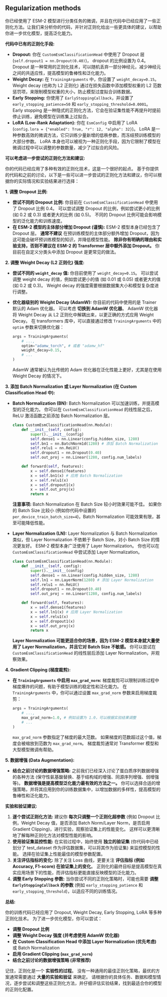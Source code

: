 ## Regularization methods
你已经使用了 ESM-2 模型进行分类任务的微调，并且在代码中已经应用了一些正则化方法。让我们来分析你的代码，并针对正则化给出一些更具体的建议，以帮助你进一步优化模型，提高泛化能力。

**代码中已有的正则化手段:**

*   **Dropout:**  你在 `CustomEsmClassificationHead` 中使用了 Dropout 层 (`self.dropout1 = nn.Dropout(0.40)`)， dropout 的比例设置为 0.4。 Dropout 是一种常用的正则化技术，可以随机丢弃一部分神经元，减少神经元之间的共适应性，提高模型的鲁棒性和泛化能力。
*   **Weight Decay:** 在 `TrainingArguments` 中，你设置了 `weight_decay=0.15`。 Weight decay (也称为 L2 正则化)  通过在损失函数中添加模型权重的 L2 范数惩罚项，来限制模型权重的大小，防止模型过度拟合训练数据。
*   **Early Stopping:** 你使用了 `EarlyStoppingCallback`，并设置了 `early_stopping_patience=50` 和 `early_stopping_threshold=0.0001`。 Early stopping 是一种隐式的正则化方法，它会在验证集性能不再提升时提前停止训练，避免模型在训练集上过拟合。
*   **LoRA (Low-Rank Adaptation):**  你在 `EsmConfig` 中启用了 LoRA (`config.lora = {"enabled": True, "r": 12, "alpha": 32}`)。 LoRA 是一种参数高效的微调方法，它只训练少量新增的低秩参数，而冻结预训练模型的大部分参数。 LoRA 本身也可以被视为一种正则化手段，因为它限制了模型在微调过程中可以调整的参数数量，减少了过拟合的风险。

**可以考虑进一步尝试的正则化方法和建议:**

你的代码已经应用了多种有效的正则化技术，这是一个很好的起点。  基于你提供的代码和之前的讨论，以下是一些可以进一步尝试的正则化方法和建议，你可以根据你的实际情况和实验结果进行选择：

**1. 调整 Dropout 比例:**

*   **尝试不同的 Dropout 比例:**  你目前在 `CustomEsmClassificationHead` 中使用了 Dropout 比例 0.4。  可以尝试调整 Dropout 的比例，例如尝试更小的比例 (如 0.2 或 0.3) 或者更大的比例 (如 0.5)。  不同的 Dropout 比例可能会影响模型的泛化能力和训练速度。
*   **在 ESM-2 模型的主体部分增加 Dropout (谨慎):**  ESM-2 模型本身已经包含了 Dropout 层。  **通常不建议** 在预训练模型的主体部分额外增加 Dropout，因为这可能会破坏预训练模型的知识，并降低模型性能。  **除非你有明确的理由和实验支持，否则不建议在 ESM-2 的 Transformer 层中额外添加 Dropout。**  你目前在自定义分类头中添加 Dropout 是更常见的做法。

**2. 调整 Weight Decay (L2 正则化) 强度:**

*   **尝试不同的 `weight_decay` 值:**  你目前使用了 `weight_decay=0.15`。 可以尝试调整 weight decay 的值，例如尝试更小的值 (如 0.01 或 0.05) 或者更大的值 (如 0.2 或 0.3)。  Weight decay 的强度需要根据数据集大小和模型复杂度进行调整。
*   **优化器级别的 Weight Decay (AdamW):**  你目前的代码中使用的是 Trainer 默认的 Adam 优化器。 可以考虑 **切换到 AdamW 优化器**。 AdamW 优化器将 Weight Decay 从 L2 正则化中解耦出来，以更正确的方式应用 Weight Decay。  在 transformers 库中，可以直接通过修改 `TrainingArguments` 中的 `optim` 参数来切换优化器：

    ```python
    args = TrainingArguments(
        # ...,
        optim="adamw_torch", # 或者 "adamw_hf"
        weight_decay=0.15,
        # ...
    )
    ```
    AdamW 通常被认为比传统的 Adam 优化器在泛化性能上更好，尤其是在使用 Weight Decay 的情况下。

**3. 添加 Batch Normalization 或 Layer Normalization (在 Custom Classification Head 中):**

*   **Batch Normalization (BN):**  Batch Normalization 可以加速训练，并提高模型的泛化能力。 你可以在 `CustomEsmClassificationHead` 的线性层之后，ReLU 激活函数之前添加 Batch Normalization 层。

    ```python
    class CustomEsmClassificationHead(nn.Module):
        def __init__(self, config):
            super().__init__(config)
            self.dense1 = nn.Linear(config.hidden_size, 1280)
            self.bn1 = nn.BatchNorm1d(1280) # 添加 Batch Normalization
            self.relu1 = nn.ReLU()
            self.dropout1 = nn.Dropout(0.40)
            self.out_proj = nn.Linear(1280, config.num_labels)

        def forward(self, features):
            x = self.dense1(features)
            x = self.bn1(x) # 应用 Batch Normalization
            x = self.relu1(x)
            x = self.dropout1(x)
            x = self.out_proj(x)
            return x
    ```

    **注意事项:**  Batch Normalization 在 Batch Size 较小时效果可能不佳。  如果你的 Batch Size 比较小 (例如你代码中设置的 `per_device_train_batch_size=4`)，Batch Normalization 可能效果有限，甚至可能降低性能。

*   **Layer Normalization (LN):** Layer Normalization 与 Batch Normalization 类似，但 Layer Normalization 不依赖于 Batch Size，对小 Batch Size 的情况更友好。  ESM-2 模型本身广泛使用了 Layer Normalization。 你也可以在 `CustomEsmClassificationHead` 中尝试添加 Layer Normalization。

    ```python
    class CustomEsmClassificationHead(nn.Module):
        def __init__(self, config):
            super().__init__(config)
            self.dense1 = nn.Linear(config.hidden_size, 1280)
            self.ln1 = nn.LayerNorm(1280) # 添加 Layer Normalization
            self.relu1 = nn.ReLU()
            self.dropout1 = nn.Dropout(0.40)
            self.out_proj = nn.Linear(1280, config.num_labels)

        def forward(self, features):
            x = self.dense1(features)
            x = self.ln1(x) # 应用 Layer Normalization
            x = self.relu1(x)
            x = self.dropout1(x)
            x = self.out_proj(x)
            return x
    ```

    **Layer Normalization 可能更适合你的场景，因为 ESM-2 模型本身就大量使用了 Layer Normalization，并且它对 Batch Size 不敏感。**  你可以尝试在 `CustomEsmClassificationHead` 的线性层后添加 Layer Normalization，并观察效果。

**4. Gradient Clipping (梯度裁剪):**

*   **在 `TrainingArguments` 中启用 `max_grad_norm`:**  梯度裁剪可以限制训练过程中梯度爆炸的问题，有助于模型训练的稳定性和泛化能力。  在 `TrainingArguments` 中，你可以通过设置 `max_grad_norm` 参数来启用梯度裁剪：

    ```python
    args = TrainingArguments(
        # ...,
        max_grad_norm=1.0, # 例如设置为 1.0，可以根据实验结果调整
        # ...
    )
    ```
    `max_grad_norm` 参数指定了梯度的最大范数。  如果梯度的范数超过这个值，梯度会被缩放到范数为 `max_grad_norm`。  梯度裁剪通常对 Transformer 模型和大型模型微调有帮助。

**5. 数据增强 (Data Augmentation):**

*   **结合之前讨论的数据增强策略:**  之前我们已经深入讨论了蛋白质序列数据增强的各种方法 (保守性氨基酸替换、基于结构域的增强、同源序列增强、弱增强等)。  **数据增强是提高模型泛化能力最有效的方法之一。**  你可以选择合适的增强策略，并将其应用到你的训练数据集中，以增加数据的多样性，提高模型的鲁棒性和泛化能力。

**实验和验证建议:**

1.  **逐个尝试正则化方法:**  建议你 **每次只调整一个正则化超参数** (例如 Dropout 比例，Weight Decay 值，是否添加 Batch Norm/Layer Norm，是否启用 Gradient Clipping)，进行实验，观察验证集上的性能变化。  这样可以更清晰地了解每种正则化方法对模型性能的影响。
2.  **使用验证集监控性能:**  在实验过程中，始终使用 **独立的验证集** (你代码中已经划分了 test_dataset 作为评估数据集，可以将其作为验证集) 来监控模型的性能。  选择在验证集上性能最佳的模型参数配置。
3.  **关注评估指标的变化:**  除了关注 Loss 曲线，更要关注 **评估指标 (例如 Accuracy, F1-score) 在验证集上的变化**。  正则化的最终目标是提高模型在真实应用场景下的性能，而评估指标更能直接反映模型的泛化能力。
4.  **调整 Early Stopping 参数:**  当你尝试不同的正则化策略时，可能也需要 **调整 `EarlyStoppingCallback` 的参数** (例如 `early_stopping_patience` 和 `early_stopping_threshold`)，以适应不同的训练情况。

**总结:**

你的训练代码已经应用了 Dropout, Weight Decay, Early Stopping, LoRA 等多种正则化技术。  为了进一步优化模型，你可以尝试：

*   **调整 Dropout 比例**
*   **调整 Weight Decay 强度 (并考虑使用 AdamW 优化器)**
*   **在 Custom Classification Head 中添加 Layer Normalization (优先考虑)** 或 Batch Normalization
*   **启用 Gradient Clipping (`max_grad_norm`)**
*   **结合之前讨论的数据增强策略 (非常推荐)**

记住，正则化是一个 **实验性的过程**。  没有一种通用的最佳正则化策略，最优的方案通常需要通过 **大量的实验和验证** 来确定。  请根据你的具体任务、数据和模型情况，逐步尝试和调整这些正则化方法，并仔细评估实验结果，找到最适合你的模型的正则化配置。
